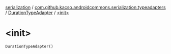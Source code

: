 [serialization](../../index.md) / [com.github.kacso.androidcommons.serialization.typeadapters](../index.md) / [DurationTypeAdapter](index.md) / [&lt;init&gt;](.)

# &lt;init&gt;

`DurationTypeAdapter()`